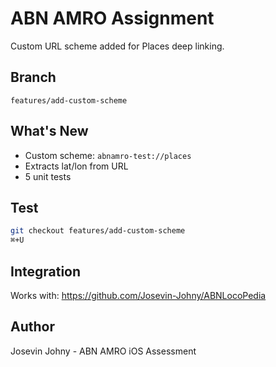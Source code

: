 # ABN AMRO Assignment

Custom URL scheme added for Places deep linking.

## Branch
`features/add-custom-scheme`

## What's New
- Custom scheme: `abnamro-test://places`
- Extracts lat/lon from URL
- 5 unit tests

## Test
```bash
git checkout features/add-custom-scheme
⌘+U
```

## Integration
Works with: https://github.com/Josevin-Johny/ABNLocoPedia

## Author
Josevin Johny - ABN AMRO iOS Assessment

